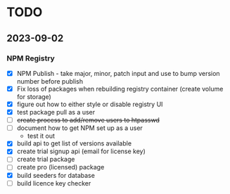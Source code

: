# TODO

## 2023-09-02

### NPM Registry
- [x] NPM Publish - take major, minor, patch input and use to bump version number before publish
- [x] Fix loss of packages when rebuilding registry container (create volume for storage)
- [x] figure out how to either style or disable registry UI
- [x] test package pull as a user
- [ ] ~~create process to add/remove users to htpasswd~~
- [ ] document how to get NPM set up as a user
    - test it out
- [x] build api to get list of versions available
- [x] create trial signup api (email for license key)
- [ ] create trial package
- [ ] create pro (licensed) package
- [x] build seeders for database
- [ ] build licence key checker